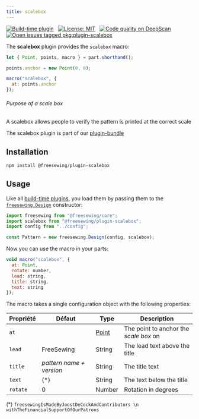 ```yaml
---
title: scalebox
---
```


[![Build-time plugin](https://img.shields.io/badge/Type-build--time-purple.svg)](/plugins) &nbsp; [![License: MIT](https://img.shields.io/npm/l/@freesewing/plugin-scalebox.svg?label=License)](https://www.npmjs.com/package/@freesewing/plugin-scalebox) &nbsp; [![Code quality on DeepScan](https://deepscan.io/api/teams/2114/projects/2993/branches/23256/badge/grade.svg)](https://deepscan.io/dashboard#view=project&tid=2114&pid=2993&bid=23256) &nbsp; [![Open issues tagged pkg:plugin-scalebox](https://img.shields.io/github/issues/freesewing/freesewing/pkg:plugin-scalebox.svg?label=Issues)](https://github.com/freesewing/freesewing/issues?q=is%3Aissue+is%3Aopen+label%3Apkg%3Aplugin-scalebox)

The **scalebox** plugin provides the `scalebox` macro:

<example part="plugin_scalebox" caption="An example of the scalebox" design={false} />

```js
let { Point, points, macro } = part.shorthand();

points.anchor = new Point(0, 0);

macro("scalebox", {
  at: points.anchor
});
```

<note>

###### Purpose of a scale box

A scalebox allows people to verify the pattern is printed at the correct scale

</Note>

<tip>

The scalebox plugin is part of our [plugin-bundle](/plugins/bundle)

</Tip>

## Installation

```bash
npm install @freesewing/plugin-scalebox
```

## Usage

Like all [build-time plugins](/plugins#build-time-plugins), you load them by passing them to the [`freesewing.Design`](/api#design) constructor:

```js
import freesewing from "@freesewing/core";
import scalebox from "@freesewing/plugin-scalebox";
import config from "../config";

const Pattern = new freesewing.Design(config, scalebox);
```

Now you can use the macro in your parts:

```js
void macro("scalebox", {
  at: Point,
  rotate: number,
  lead: string,
  title: string,
  text: string
});
```

The macro takes a single configuration object with the following properties:

| Propriété | Défaut                   | Type                | Description                            |
| --------- | ------------------------ | ------------------- | -------------------------------------- |
| `at`      |                          | [Point](/api/point) | The point to anchor the *scale box* on |
| `lead`    | FreeSewing               | String              | The lead text above the title          |
| `title`   | *pattern name + version* | String              | The title text                         |
| `text`    | (\*)                   | String              | The text below the title               |
| `rotate`  | 0                        | Number              | Rotation in degrees                    |


(\*) `freesewingIsMadeByJoostDeCockAndContributors \n withTheFinancialSupportOfOurPatrons`